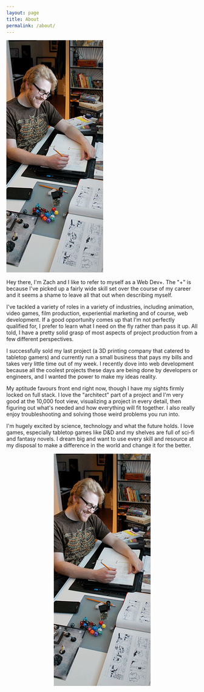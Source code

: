 ```yaml
---
layout: page
title: About
permalink: /about/
---
```


<div>
<img id="about-img" src="/img/about_zach.png">
<p class="justify">Hey there, I'm Zach and I like to refer to myself as a Web Dev+. The "+" is because I've picked up a fairly wide skill set over the course of my career and it seems a shame to leave all that out when describing myself.</p>

<p class="justify">I've tackled a variety of roles in a variety of industries, including animation, video games, film production, experiential marketing and of course, web development. If a good opportunity comes up that I'm not perfectly qualified for, I prefer to learn what I need on the fly rather than pass it up. All told, I have a pretty solid grasp of most aspects of project production from a few different perspectives.</p>

<p class="justify">I successfully sold my last project (a 3D printing company that catered to tabletop gamers) and currently run a small business that pays my bills and takes very little time out of my week. I recently dove into web development because all the coolest projects these days are being done by developers or engineers, and I wanted the power to make my ideas reality.</p>

<p class="justify">My aptitude favours front end right now, though I have my sights firmly locked on full stack. I love the "architect" part of a project and I'm very good at the 10,000 foot view, visualizing a project in every detail, then figuring out what's needed and how everything will fit together. I also really enjoy troubleshooting and solving those weird problems you run into.</p>

<p class="justify">I'm hugely excited by science, technology and what the future holds. I love games, especially tabletop games like D&D and my shelves are full of sci-fi and fantasy novels. I dream big and want to use every skill and resource at my disposal to make a difference in the world and change it for the better.
</p>
<center><img id="about-img-small" src="/img/about_zach.png"></center>
</div>